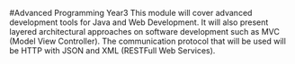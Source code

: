 #Advanced Programming Year3
This module will cover advanced development tools for Java and Web Development. 
It will also present layered architectural approaches on software development such as MVC (Model View Controller). 
The communication protocol that will be used will be HTTP with JSON and XML (RESTFull Web Services).
